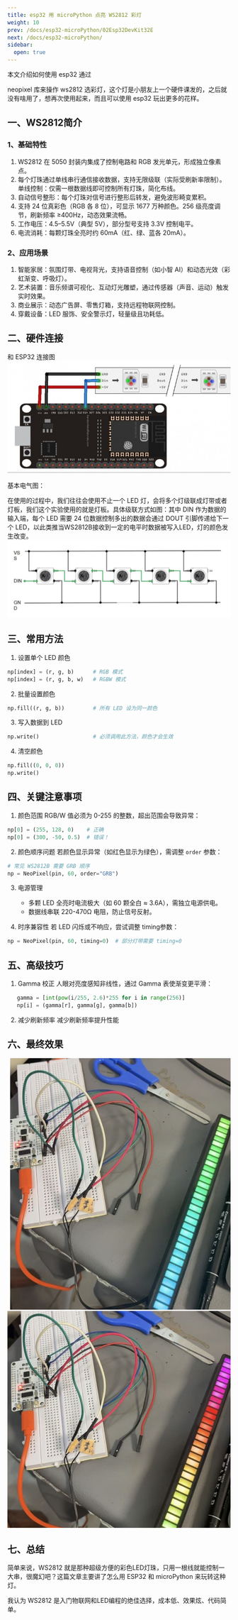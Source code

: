 ```yaml
---
title: esp32 用 microPython 点亮 WS2812 彩灯 
weight: 10
prev: /docs/esp32-microPython/02Esp32DevKit32E
next: /docs/esp32-microPython/
sidebar:
  open: true
---
```

本文介绍如何使用 esp32 通过 

neopixel 库来操作 ws2812 选彩灯，这个灯是小朋友上一个硬件课发的，之后就没有啥用了，想再次使用起来，而且可以使用 esp32 玩出更多的花样。
<!--more-->
## 一、WS2812简介
### 1、基础特性​
1. WS2812 在 5050 封装内集成了控制电路和 RGB 发光单元，形成独立像素点。
2. 每个灯珠通过单线串行通信接收数据，支持无限级联（实际受刷新率限制）。​单线控制​：仅需一根数据线即可控制所有灯珠，简化布线。
3. ​自动信号整形​：每个灯珠对信号进行整形后转发，避免波形畸变累积。
4. 支持 24 位真彩色（RGB 各 8 位），可显示 1677 万种颜色。256 级亮度调节，刷新频率 ≥400Hz，动态效果流畅。
5. ​工作电压​：4.5–5.5V（典型 5V），部分型号支持 3.3V 控制电平。
6. ​电流消耗​：每颗灯珠全亮时约 60mA（红、绿、蓝各 20mA）。

### 2、应用场景​
1. ​智能家居：氛围灯带、电视背光，支持语音控制（如小智 AI）和动态光效（彩虹渐变、呼吸灯）。
2. ​艺术装置​：音乐频谱可视化、互动灯光雕塑，通过传感器（声音、运动）触发实时效果。
3. ​商业展示​：动态广告屏、零售灯箱，支持远程物联网控制。
4. ​穿戴设备​：LED 服饰、安全警示灯，轻量级且功耗低。

## 二、硬件连接
和 ESP32 连接图
![](10-imgs/2.jpg)

基本电气图：

在使用的过程中，我们往往会使用不止一个 LED 灯，会将多个灯级联成灯带或者灯板，我们这个实验使用的就是灯板。具体级联方式如图：其中 DIN 作为数据的输入端，每个 LED 需要 24 位数据控制多出的数据会通过 DOUT 引脚传递给下一个 LED，以此类推当WS2812B接收到一定的电平时数据被写入LED，灯的颜色发生改变。
![](10-imgs/1.jpg)

## 三、常用方法
1. 设置单个 LED 颜色
``` python
np[index] = (r, g, b)      # RGB 模式
np[index] = (r, g, b, w)   # RGBW 模式
```
2. 批量设置颜色
``` python
np.fill((r, g, b))         # 所有 LED 设为同一颜色
```
3. 写入数据到 LED
``` python
np.write()                 # 必须调用此方法，颜色才会生效
```
4. 清空颜色
``` python
np.fill((0, 0, 0))
np.write()
```
## 四、关键注意事项
1. 颜色范围
   RGB/W 值必须为 0-255 的整数，超出范围会导致异常：
``` python
np[0] = (255, 128, 0)    # 正确
np[0] = (300, -50, 0.5)  # 错误！
```

2. 颜色顺序问题 
   若颜色显示异常（如红色显示为绿色），需调整 `order` 参数：
   
``` python
# 常见 WS2812B 需要 GRB 顺序
np = NeoPixel(pin, 60, order="GRB")
```
   
3. 电源管理
   - 多颗 LED 全亮时电流极大（如 60 颗全白 ≈ 3.6A），需独立电源供电。
   - 数据线串联  220-470Ω 电阻，防止信号反射。

4. 时序兼容性
   若 LED 闪烁或不响应，尝试调整 timing参数：
``` python
np = NeoPixel(pin, 60, timing=0)  # 部分灯带需要 timing=0
```
## 五、高级技巧
1. Gamma 校正
   人眼对亮度感知非线性，通过 Gamma 表使渐变更平滑：
``` python
   gamma = [int(pow(i/255, 2.6)*255 for i in range(256)]
   np[i] = (gamma[r], gamma[g], gamma[b])
```
2. 减少刷新频率
   减少刷新频率提升性能

## 六、最终效果
![](10-imgs/3.jpg)
![](10-imgs/4.jpg)

## 七、总结
简单来说，WS2812 就是那种超级方便的彩色LED灯珠，只用一根线就能控制一大串，很魔幻吧？这篇文章主要讲了怎么用 ESP32 和 microPython 来玩转这种灯。

我认为 WS2812 是入门物联网和LED编程的绝佳选择，成本低、效果炫、代码简单。